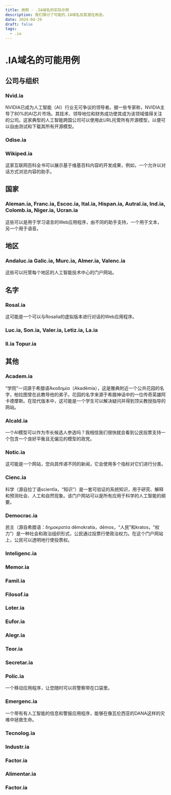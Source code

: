 ```yaml
---
title: 用例 - .IA域名的实际示例
description: 我们探讨了可能的.IA域名及其潜在用途。
date: 2024-04-29
draft: false
tags:
  - .ia
---
```


# .IA域名的可能用例

## 公司与组织

### Nvid.ia

NVIDIA已成为人工智能（AI）行业无可争议的领导者。据一些专家称，NVIDIA主导了80%的AI芯片市场。其技术、领导地位和财务成功使其成为该领域值得关注的公司。这家典型的人工智能跨国公司可以使用此URL托管所有开源模型，以便可以自由测试和下载其所有开源模型。

### Odise.ia

### Wikiped.ia

这家互联网百科全书可以展示基于维基百科内容的开发成果，例如，一个允许以对话方式浏览内容的助手。

## 国家

### Aleman.ia, Franc.ia, Escoc.ia, Ital.ia, Hispan.ia, Autral.ia, Ind.ia, Colomb.ia, Niger.ia, Ucran.ia

这些可以是用于学习语言的Web应用程序，由不同的助手支持，一个用于文本，另一个用于语音。

## 地区

### Andaluc.ia Galic.ia, Murc.ia, Almer.ia, Valenc.ia

这些可以托管每个地区的人工智能技术中心的门户网站。

## 名字

### Rosal.ia

这可能是一个可以与Rosalía的虚拟版本进行对话的Web应用程序。

### Luc.ia, Son.ia, Valer.ia, Letiz.ia, La.ia

### Il.ia Topur.ia

## 其他

### Academ.ia

“学院”一词源于希腊语Ἀκαδημία（Akadēmía），这是雅典附近一个公共花园的名字，柏拉图曾在此教导他的弟子。花园的名字来源于希腊神话中的一位传奇英雄阿卡德摩斯。在现代版本中，这可能是一个学生可以解决疑问并得到顶尖教授指导的网站。

### Alcald.ia

一个AI模型可以作为市长候选人参选吗？我相信我们很快就会看到公民投票支持一个包含一个良好平衡且无偏见的模型的政党。

### Notic.ia

这可能是一个网站，您向其传递不同的新闻，它会使用多个指标对它们进行分类。

### Cienc.ia

科学（源自拉丁语scientĭa，“知识”）是一套可验证的系统知识，用于研究、解释和预测社会、人工和自然现象。该门户网站可以是所有应用于科学的人工智能的纲要。

### Democrac.ia

民主（源自希腊语：δημοκρατία dēmokratía，dēmos，“人民”和kratos，“权力”）是一种社会和政治组织形式，公民通过投票行使政治权力。在这个门户网站上，公民可以透明地行使投票权。

### Inteligenc.ia

### Memor.ia

### Famil.ia

### Filosof.ia

### Loter.ia

### Eufor.ia

### Alegr.ia

### Teor.ia

### Secretar.ia

### Polic.ia

一个移动应用程序，让您随时可以将警察带在口袋里。

### Emergenc.ia

一个带有有人工智能的信息和警报应用程序，能够在像瓦伦西亚的DANA这样的灾难中拯救生命。

### Tecnolog.ia

### Industr.ia

### Factor.ia

### Alimentar.ia

### Factor.ia